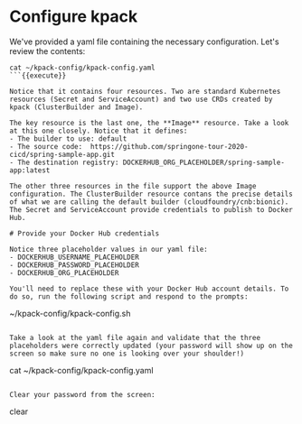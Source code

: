 # Configure kpack

We've provided a yaml file containing the necessary configuration. Let's review the contents:
```
cat ~/kpack-config/kpack-config.yaml
```{{execute}}

Notice that it contains four resources. Two are standard Kubernetes resources (Secret and ServiceAccount) and two use CRDs created by kpack (ClusterBuilder and Image).

The key resource is the last one, the **Image** resource. Take a look at this one closely. Notice that it defines:
- The builder to use: default
- The source code:  https://github.com/springone-tour-2020-cicd/spring-sample-app.git
- The destination registry: DOCKERHUB_ORG_PLACEHOLDER/spring-sample-app:latest

The other three resources in the file support the above Image configuration. The ClusterBuilder resource contans the precise details of what we are calling the default builder (cloudfoundry/cnb:bionic). The Secret and ServiceAccount provide credentials to publish to Docker Hub.

# Provide your Docker Hub credentials

Notice three placeholder values in our yaml file:
- DOCKERHUB_USERNAME_PLACEHOLDER
- DOCKERHUB_PASSWORD_PLACEHOLDER
- DOCKERHUB_ORG_PLACEHOLDER

You'll need to replace these with your Docker Hub account details. To do so, run the following script and respond to the prompts:
```
~/kpack-config/kpack-config.sh
```{{execute}}

Take a look at the yaml file again and validate that the three placeholders were correctly updated (your password will show up on the screen so make sure no one is looking over your shoulder!)
```
cat ~/kpack-config/kpack-config.yaml
```{{execute}}

Clear your password from the screen:
```
clear
```{{execute}}

